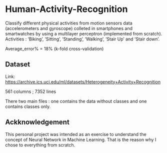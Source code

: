 # Human-Activity-Recognition
Classify different physical activities from motion sensors data (accelerometers and gyroscope) colleted in smartphones and smartwatches by using a multilayer perceptron (implemented from scratch). 
Activities : ‘Biking’, ‘Sitting’, ‘Standing’, ‘Walking’, ‘Stair Up’ and ‘Stair down’.

Average_error% = 18% (k-fold cross-validation)

## Dataset
Link: https://archive.ics.uci.edu/ml/datasets/Heterogeneity+Activity+Recognition

561 columns ; 
7352 lines

There two main files : one contains the data without classes and one contains classes only.


## Ackknowledgement
This personal project was intended as an exercise to understand the concept of Neural Network in Machine Learning. That is the reason why I chose to everything from scratch.
